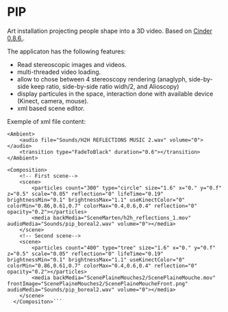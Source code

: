 # PIP
Art installation projecting people shape into a 3D video. Based on [Cinder 0.8.6.](http://libcinder.org/download/).

The applicaton has the following features:
- Read stereoscopic images and videos.
- multi-threaded video loading.
- allow to chose between 4 stereoscopy rendering (anaglyph, side-by-side keep ratio, side-by-side ratio widh/2, and Alioscopy)
- display particules in the space, interaction done with available device (Kinect, camera, mouse).
- xml based scene editor.

Exemple of xml file content:
```
<Ambient>
    <audio file="Sounds/H2H REFLECTIONS MUSIC 2.wav" volume="0"></audio>
    <transition type="FadeToBlack" duration="0.6"></transition>
</Ambient>

<Composition>
    <!-- First scene-->
    <scene>
        <particles count="300" type="circle" size="1.6" x="0." y="0.f" z="0.5" scale="0.05" reflection="0" lifeTime="0.19" brightnessMin="0.1" brightnessMax="1.1" useKinectColor="0" colorMin="0.86,0.61,0.7" colorMax="0.4,0.6,0.4" reflection="0" opacity="0.2"></particles>
        <media backMedia="SceneMarten/h2h_reflections_1.mov" audioMedia="Sounds/pip_boreal2.wav" volume="0"></media>
    </scene>
    <!-- Second scene-->
    <scene>
        <particles count="400" type="tree" size="1.6" x="0." y="0.f" z="0.5" scale="0.05" reflection="0" lifeTime="0.19" brightnessMin="0.1" brightnessMax="1.1" useKinectColor="0" colorMin="0.86,0.61,0.7" colorMax="0.4,0.6,0.4" reflection="0" opacity="0.2"></particles>
        <media backMedia="ScenePlaineMouches2/ScenePlaineMouche.mov" frontImage="ScenePlaineMouches2/ScenePlaineMoucheFront.png" audioMedia="Sounds/pip_boreal2.wav" volume="0"></media>
    </scene>
  </Compositon>```
